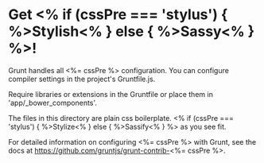 # Get <% if (cssPre === 'stylus') { %>Stylish<% } else { %>Sassy<% } %>!

Grunt handles all <%= cssPre %> configuration. You can configure compiler 
settings in the project's Gruntfile.js.

Require libraries or extensions in the Gruntfile or place them in 
'app/_bower_components'.

The files in this directory are plain css boilerplate. <% if (cssPre === 'stylus') { %>Stylize<% } else { %>Sassify<% } %> as you see fit.

For detailed information on configuring <%= cssPre %> with Grunt, see the docs 
at https://github.com/gruntjs/grunt-contrib-<%= cssPre %>.

